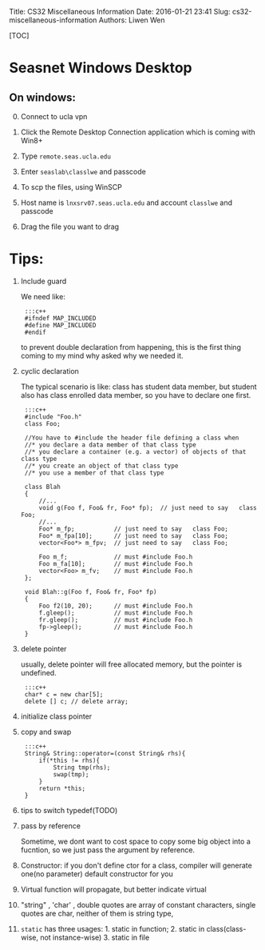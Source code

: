 Title: CS32 Miscellaneous Information
Date: 2016-01-21 23:41
Slug: cs32-miscellaneous-information
Authors: Liwen Wen

[TOC]
# Seasnet Windows Desktop
## On windows:
  
   0. Connect to ucla vpn

   1. Click the Remote Desktop Connection application which is coming with Win8+

   2. Type `remote.seas.ucla.edu`

   3. Enter `seaslab\classlwe` and passcode 

   4. To scp the files, using WinSCP

   5. Host name is `lnxsrv07.seas.ucla.edu` and account `classlwe` and passcode

   6. Drag the file you want to drag

# Tips:

1. Include guard
 
    We need like:

        :::c++
        #ifndef MAP_INCLUDED
        #define MAP_INCLUDED
        #endif

    to prevent double declaration from happening, this is the first thing coming to my mind why asked why we needed it.

2. cyclic declaration

    The typical scenario is like: class has student data member, but student also has class enrolled data member, so you have to declare one first. 

        :::c++
        #include "Foo.h"
        class Foo;

        //You have to #include the header file defining a class when
        //* you declare a data member of that class type
        //* you declare a container (e.g. a vector) of objects of that class type
        //* you create an object of that class type
        //* you use a member of that class type

        class Blah
        {
            //...
            void g(Foo f, Foo& fr, Foo* fp);  // just need to say   class Foo;
            //...
            Foo* m_fp;           // just need to say   class Foo;
            Foo* m_fpa[10];      // just need to say   class Foo;
            vector<Foo*> m_fpv;  // just need to say   class Foo;

            Foo m_f;             // must #include Foo.h
            Foo m_fa[10];        // must #include Foo.h
            vector<Foo> m_fv;    // must #include Foo.h
        };

        void Blah::g(Foo f, Foo& fr, Foo* fp)
        {
            Foo f2(10, 20);      // must #include Foo.h
            f.gleep();           // must #include Foo.h
            fr.gleep();          // must #include Foo.h
            fp->gleep();         // must #include Foo.h
        }

3. delete pointer

    usually, delete pointer will free allocated memory, but the pointer is undefined.

        :::c++
        char* c = new char[5];
        delete [] c; // delete array;

4. initialize class pointer

5. copy and swap
   
        :::c++
        String& String::operator=(const String& rhs){
            if(*this != rhs){
                String tmp(rhs);
                swap(tmp);
            }
            return *this;
        }

6. tips to switch typedef(TODO)

7. pass by reference
    
    Sometime, we dont want to cost space to copy some big object into a fucntion, so we just pass the argument by reference.

8. Constructor: if you don't define ctor for a class, compiler will generate one(no parameter) default constructor for you

9. Virtual function will propagate, but better indicate virtual 

10. "string" , 'char' , double quotes are array of constant characters, single quotes are char, neither of them is string type, 

11. `static` has three usages: 1. static in function; 2. static in class(class-wise, not instance-wise) 3. static in file

